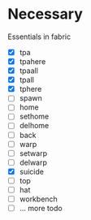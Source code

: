 # Necessary

Essentials in fabric

- [x] tpa
- [x] tpahere
- [x] tpaall
- [x] tpall
- [x] tphere
- [ ] spawn
- [ ] home
- [ ] sethome
- [ ] delhome
- [ ] back
- [ ] warp
- [ ] setwarp
- [ ] delwarp
- [x] suicide
- [ ] top
- [ ] hat
- [ ] workbench
- [ ] ... more todo
